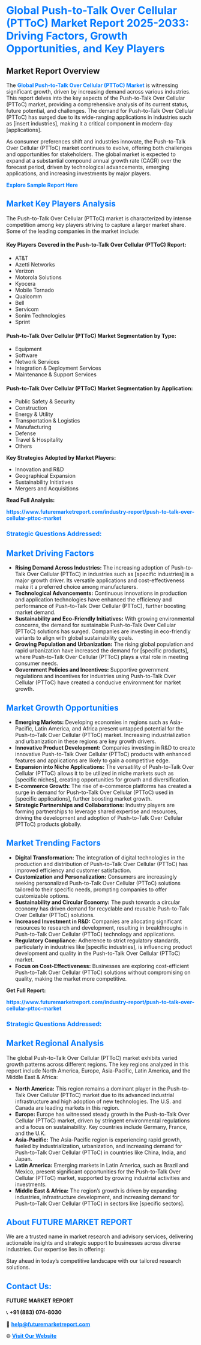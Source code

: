 <h1 style="color: #007BFF;">Global Push-to-Talk Over Cellular (PTToC) Market Report 2025-2033: Driving Factors, Growth Opportunities, and Key Players</h1>

<section id="overview">
<h2>Market Report Overview</h2>
<p>The <a href="https://www.futuremarketreport.com/industry-report/push-to-talk-over-cellular-pttoc-market" style="color: #007BFF; text-decoration: none;"><strong>Global Push-to-Talk Over Cellular (PTToC) Market</strong></a> is witnessing significant growth, driven by increasing demand across various industries. This report delves into the key aspects of the Push-to-Talk Over Cellular (PTToC) market, providing a comprehensive analysis of its current status, future potential, and challenges. The demand for Push-to-Talk Over Cellular (PTToC) has surged due to its wide-ranging applications in industries such as [insert industries], making it a critical component in modern-day [applications].</p>
<p>As consumer preferences shift and industries innovate, the Push-to-Talk Over Cellular (PTToC) market continues to evolve, offering both challenges and opportunities for stakeholders. The global market is expected to expand at a substantial compound annual growth rate (CAGR) over the forecast period, driven by technological advancements, emerging applications, and increasing investments by major players.</p>
</section>

<section id="overview">
<p><a href="https://www.futuremarketreport.com/request-sample/reportId=110255" style="color: #007BFF; text-decoration: none;"><strong>Explore Sample Report Here</strong></a></p>
</section>

<section id="key-players">
<h2 style="color: #007BFF;">Market Key Players Analysis</h2>
<p>The Push-to-Talk Over Cellular (PTToC) market is characterized by intense competition among key players striving to capture a larger market share. Some of the leading companies in the market include:</p>
<h4>Key Players Covered in the Push-to-Talk Over Cellular (PTToC) Report:</h4>
<ul><li>AT&amp;T</li><li>Azetti Networks</li><li>Verizon</li><li>Motorola Solutions</li><li>Kyocera</li><li>Mobile Tornado</li><li>Qualcomm</li><li>Bell</li><li>Servicom</li><li>Sonim Technologies</li><li>Sprint</li></ul>
<h4>Push-to-Talk Over Cellular (PTToC) Market Segmentation by Type:</h4>
<ul><li>Equipment</li><li>Software</li><li>Network Services</li><li>Integration &amp; Deployment Services</li><li>Maintenance &amp; Support Services</li></ul>

<h4>Push-to-Talk Over Cellular (PTToC) Market Segmentation by Application:</h4>
<ul><li>Public Safety &amp; Security</li><li>Construction</li><li>Energy &amp; Utility</li><li>Transportation &amp; Logistics</li><li>Manufacturing</li><li>Defense</li><li>Travel &amp; Hospitality</li><li>Others</li></ul>
<p><strong>Key Strategies Adopted by Market Players:</strong></p>
<ul>
<li>Innovation and R&D</li>
<li>Geographical Expansion</li>
<li>Sustainability Initiatives</li>
<li>Mergers and Acquisitions</li>
</ul>
</section>

<section>
<p><strong>Read Full Analysis: </strong></p><a href="https://www.futuremarketreport.com/industry-report/push-to-talk-over-cellular-pttoc-market" style="color: #007BFF; text-decoration: none;"><strong>https://www.futuremarketreport.com/industry-report/push-to-talk-over-cellular-pttoc-market</strong></a>
<h3 style="color: #007BFF;">Strategic Questions Addressed:</h3>
</section>

<section id="driving-factors">
<h2 style="color: #007BFF;">Market Driving Factors</h2>
<ul>
<li><strong>Rising Demand Across Industries:</strong> The increasing adoption of Push-to-Talk Over Cellular (PTToC) in industries such as [specific industries] is a major growth driver. Its versatile applications and cost-effectiveness make it a preferred choice among manufacturers.</li>
<li><strong>Technological Advancements:</strong> Continuous innovations in production and application technologies have enhanced the efficiency and performance of Push-to-Talk Over Cellular (PTToC), further boosting market demand.</li>
<li><strong>Sustainability and Eco-Friendly Initiatives:</strong> With growing environmental concerns, the demand for sustainable Push-to-Talk Over Cellular (PTToC) solutions has surged. Companies are investing in eco-friendly variants to align with global sustainability goals.</li>
<li><strong>Growing Population and Urbanization:</strong> The rising global population and rapid urbanization have increased the demand for [specific products], where Push-to-Talk Over Cellular (PTToC) plays a vital role in meeting consumer needs.</li>
<li><strong>Government Policies and Incentives:</strong> Supportive government regulations and incentives for industries using Push-to-Talk Over Cellular (PTToC) have created a conducive environment for market growth.</li>
</ul>
</section>

<section id="growth-opportunities">
<h2 style="color: #007BFF;">Market Growth Opportunities</h2>
<ul>
<li><strong>Emerging Markets:</strong> Developing economies in regions such as Asia-Pacific, Latin America, and Africa present untapped potential for the Push-to-Talk Over Cellular (PTToC) market. Increasing industrialization and urbanization in these regions are key growth drivers.</li>
<li><strong>Innovative Product Development:</strong> Companies investing in R&D to create innovative Push-to-Talk Over Cellular (PTToC) products with enhanced features and applications are likely to gain a competitive edge.</li>
<li><strong>Expansion into Niche Applications:</strong> The versatility of Push-to-Talk Over Cellular (PTToC) allows it to be utilized in niche markets such as [specific niches], creating opportunities for growth and diversification.</li>
<li><strong>E-commerce Growth:</strong> The rise of e-commerce platforms has created a surge in demand for Push-to-Talk Over Cellular (PTToC) used in [specific applications], further boosting market growth.</li>
<li><strong>Strategic Partnerships and Collaborations:</strong> Industry players are forming partnerships to leverage shared expertise and resources, driving the development and adoption of Push-to-Talk Over Cellular (PTToC) products globally.</li>
</ul>
</section>

<section id="trending-factors">
<h2 style="color: #007BFF;">Market Trending Factors</h2>
<ul>
<li><strong>Digital Transformation:</strong> The integration of digital technologies in the production and distribution of Push-to-Talk Over Cellular (PTToC) has improved efficiency and customer satisfaction.</li>
<li><strong>Customization and Personalization:</strong> Consumers are increasingly seeking personalized Push-to-Talk Over Cellular (PTToC) solutions tailored to their specific needs, prompting companies to offer customizable options.</li>
<li><strong>Sustainability and Circular Economy:</strong> The push towards a circular economy has driven demand for recyclable and reusable Push-to-Talk Over Cellular (PTToC) solutions.</li>
<li><strong>Increased Investment in R&D:</strong> Companies are allocating significant resources to research and development, resulting in breakthroughs in Push-to-Talk Over Cellular (PTToC) technology and applications.</li>
<li><strong>Regulatory Compliance:</strong> Adherence to strict regulatory standards, particularly in industries like [specific industries], is influencing product development and quality in the Push-to-Talk Over Cellular (PTToC) market.</li>
<li><strong>Focus on Cost-Effectiveness:</strong> Businesses are exploring cost-efficient Push-to-Talk Over Cellular (PTToC) solutions without compromising on quality, making the market more competitive.</li>
</ul>
</section>

<section>
<p><strong>Get Full Report: </strong></p><a href="https://www.futuremarketreport.com/industry-report/push-to-talk-over-cellular-pttoc-market" style="color: #007BFF; text-decoration: none;"><strong>https://www.futuremarketreport.com/industry-report/push-to-talk-over-cellular-pttoc-market</strong></a>
<h3 style="color: #007BFF;">Strategic Questions Addressed:</h3>
</section>


<section id="regional-analysis">
<h2 style="color: #007BFF;">Market Regional Analysis</h2>
<p>The global Push-to-Talk Over Cellular (PTToC) market exhibits varied growth patterns across different regions. The key regions analyzed in this report include North America, Europe, Asia-Pacific, Latin America, and the Middle East & Africa:</p>
<ul>
<li><strong>North America:</strong> This region remains a dominant player in the Push-to-Talk Over Cellular (PTToC) market due to its advanced industrial infrastructure and high adoption of new technologies. The U.S. and Canada are leading markets in this region.</li>
<li><strong>Europe:</strong> Europe has witnessed steady growth in the Push-to-Talk Over Cellular (PTToC) market, driven by stringent environmental regulations and a focus on sustainability. Key countries include Germany, France, and the U.K.</li>
<li><strong>Asia-Pacific:</strong> The Asia-Pacific region is experiencing rapid growth, fueled by industrialization, urbanization, and increasing demand for Push-to-Talk Over Cellular (PTToC) in countries like China, India, and Japan.</li>
<li><strong>Latin America:</strong> Emerging markets in Latin America, such as Brazil and Mexico, present significant opportunities for the Push-to-Talk Over Cellular (PTToC) market, supported by growing industrial activities and investments.</li>
<li><strong>Middle East & Africa:</strong> The region’s growth is driven by expanding industries, infrastructure development, and increasing demand for Push-to-Talk Over Cellular (PTToC) in sectors like [specific sectors].</li>
</ul>
</section>

<footer>
<h2 style="color: #007BFF;">About FUTURE MARKET REPORT</h2>
<p>We are a trusted name in market research and advisory services, delivering actionable insights and strategic support to businesses across diverse industries. Our expertise lies in offering:</p>

<p>Stay ahead in today’s competitive landscape with our tailored research solutions.</p>

<h2 style="color: #007BFF;">Contact Us:</h2>
<p><strong>FUTURE MARKET REPORT</strong></p>
<p>📞 <strong>+91 (883) 074-8030</strong></p>
<p>📧 <strong><a href="mailto:help@futuremarketreport.com" style="color: #007BFF;">help@futuremarketreport.com</a></strong></p>
<p>🌐 <strong><a href="https://www.futuremarketreport.com/" style="color: #007BFF;">Visit Our Website</a></strong></p>
</footer>